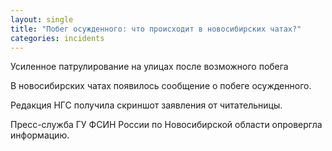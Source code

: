 ```yaml
---
layout: single
title: "Побег осужденного: что происходит в новосибирских чатах?"
categories: incidents
---
```

Усиленное патрулирование на улицах после возможного побега

В новосибирских чатах появилось сообщение о побеге осужденного.

Редакция НГС получила скриншот заявления от читательницы.

Пресс-служба ГУ ФСИН России по Новосибирской области опровергла информацию.
